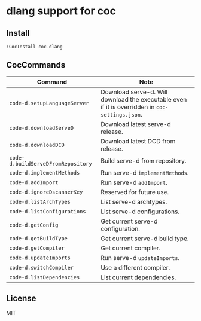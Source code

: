 # dlang support for coc

## Install

`:CocInstall coc-dlang`

## CocCommands

| Command                             | Note                                                                                            |
|-------------------------------------|-------------------------------------------------------------------------------------------------|
| `code-d.setupLanguageServer`        | Download serve-d. Will download the executable even if it is overridden in `coc-settings.json`. |
| `code-d.downloadServeD`             | Download latest serve-d release.                                                                |
| `code-d.downloadDCD`                | Download latest DCD from release.                                                               |
| `code-d.buildServeDFromRepository`  | Build serve-d from repository.                                                                  |
| `code-d.implementMethods`           | Run serve-d `implementMethods`.                                                                 |
| `code-d.addImport`                  | Run serve-d `addImport`.                                                                        |
| `code-d.ignoreDscannerKey`          | Reserved for future use.                                                                        |
| `code-d.listArchTypes`              | List serve-d archtypes.                                                                         |
| `code-d.listConfigurations`         | List serve-d configurations.                                                                    |
| `code-d.getConfig`                  | Get current serve-d configuration.                                                              |
| `code-d.getBuildType`               | Get current serve-d build type.                                                                 |
| `code-d.getCompiler`                | Get current compiler.                                                                           |
| `code-d.updateImports`              | Run serve-d `updateImports`.                                                                    |
| `code-d.switchCompiler`             | Use a different compiler.                                                                       |
| `code-d.listDependencies`           | List current dependencies.                                                                      |

## License

MIT
